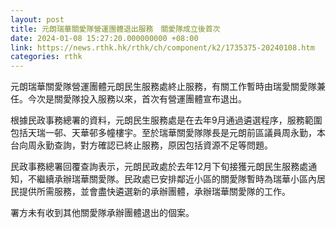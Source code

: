 ```yaml
---
layout: post
title: 元朗瑞華關愛隊營運團體退出服務　關愛隊成立後首次
date: 2024-01-08 15:27:20.000000000 +08:00
link: https://news.rthk.hk/rthk/ch/component/k2/1735375-20240108.htm
categories: rthk
---
```


元朗瑞華關愛隊營運團體元朗民生服務處終止服務，有關工作暫時由瑞愛關愛隊兼任。今次是關愛隊投入服務以來，首次有營運團體宣布退出。

根據民政事務總署的資料，元朗民生服務處是在去年9月通過遴選程序，服務範圍包括天瑞一邨、天華邨多幢樓宇。至於瑞華關愛隊隊長是元朗前區議員周永勤，本台向周永勤查詢，對方確認已終止服務，原因包括資源不足等問題。

民政事務總署回覆查詢表示，元朗民政處於去年12月下旬接獲元朗民生服務處通知，不繼續承辦瑞華關愛隊。民政處已安排鄰近小區的關愛隊暫時為瑞華小區內居民提供所需服務，並會盡快遴選新的承辦團體，承辦瑞華關愛隊的工作。

署方未有收到其他關愛隊承辦團體退出的個案。
